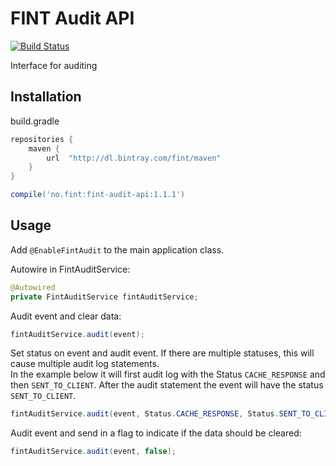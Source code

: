 # FINT Audit API

[![Build Status](https://travis-ci.org/FINTlibs/fint-audit-api.svg?branch=master)](https://travis-ci.org/FINTlibs/fint-audit-api)

Interface for auditing

## Installation

build.gradle

```groovy
repositories {
    maven {
        url  "http://dl.bintray.com/fint/maven"
    }
}

compile('no.fint:fint-audit-api:1.1.1')
```

## Usage

Add `@EnableFintAudit` to the main application class.

Autowire in FintAuditService:
```java
@Autowired
private FintAuditService fintAuditService;
```

Audit event and clear data:
```java
fintAuditService.audit(event);
```

Set status on event and audit event. If there are multiple statuses, this will cause multiple audit log statements.  
In the example below it will first audit log with the Status `CACHE_RESPONSE` and then `SENT_TO_CLIENT`.
After the audit statement the event will have the status `SENT_TO_CLIENT`.
```java
fintAuditService.audit(event, Status.CACHE_RESPONSE, Status.SENT_TO_CLIENT)
```

Audit event and send in a flag to indicate if the data should be cleared:
```java
fintAuditService.audit(event, false);
```

